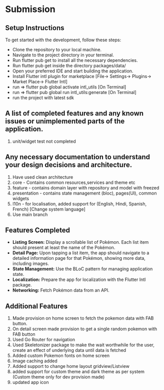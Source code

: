 # Submission

## Setup Instructions
To get started with the development, follow these steps:

- Clone the repository to your local machine.
- Navigate to the project directory in your terminal.
- Run flutter pub get to install all the necessary dependencies.
- Run flutter pub get inside the directory packages/data/
- Open your preferred IDE and start building the application.
- Install Flutter intl plugin for marketplace [File-> Settings-> Plugins-> Market Place-> Flutter Intl]
- run => flutter pub global activate intl_utils [On Terminal]
- run => flutter pub global run intl_utils:generate [On Terminal]
- run the project with latest sdk

## A list of completed features and any known issues or unimplemented parts of the application.
1. unit/widget test not completed

## Any necessary documentation to understand your design decisions and architecture.
1. Have used clean architecture
2. core - Contains common resources,services and theme etc
3. feature - contains domain layer with repository and model with freezed
4. presentation - contains state management (bloc), pages(UI), common widgets
5. l10n - for localisation, added support for (English, Hindi, Spanish, French) [Change system language]
6. Use main branch

## Features Completed
- **Listing Screen:** Display a scrollable list of Pokémon. Each list item should present at least the name of the Pokémon.
- **Detail Page:** Upon tapping a list item, the app should navigate to a detailed information page for that Pokémon, showing more data, including images.
- **State Management:** Use the BLoC pattern for managing application state.
- **Localization:** Prepare the app for localization with the Flutter Intl package.
- **Networking:** Fetch Pokémon data from an API.

## Additional Features
1. Made provision on home screen to fetch the pokemon data with FAB button.
2. On detail screen made provision to get a single random pokemon with FAB button
3. Used Go Router for navigation
4. Used Skeletonizer package to make the wait worthwhile for the user, create an effect of underlying data until data is fetched
5. Added custom Pokemon fonts on home screen
6. Image caching added
7. Added support to change home layout gridview/Listview
8. added support for custom theme and dark theme as per system (Custom theme only for dev provision made)
9. updated app icon